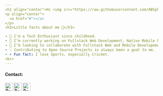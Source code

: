 ```yaml
---
<h1 align="center">Hi <img src="https://raw.githubusercontent.com/ABSphreak/ABSphreak/master/gifs/Hi.gif" width="30px">, I'm Le Hai Dang</h1>
<p align="center">
  <a href="#"></a>
</p>
<h3>Little facts about me 🧑</h3>

- 🧞 I'm a Tech Enthusiast since childhood.
- 🔭 I’m currently working on Fullstack Web Development, Native Mobile Development.
- 👯 I’m looking to collaborate with Fullstack Web and Mobile Developement projects.
- 💡 Contributing to Open Source Projects is always been a goal to me.
- ⚡ Fun fact: I love Sports, especially Cricket.
<br>
---
```

<h4> Contact: <h4>
  </hr>
  <a href="mailto:lehaidang.work@gmail.com">
    <img align="left" alt="Ratheshan Sathiyamoorthy | Gmail" width="26px" src="https://www.vectorlogo.zone/logos/gmail/gmail-icon.svg" />
  </a>
 
   <a href="https://www.facebook.com/A.lehaidang">
    <img align="left" alt="Ratheshan Sathiyamoorthy| Github" width="26px" src="https://www.vectorlogo.zone/logos/facebook/facebook-tile.svg" />
  </a>
   <a href="https://github.com/lehaidangzdin">
    <img align="left" alt="Ratheshan Sathiyamoorthy| Github" width="26px" src="https://www.vectorlogo.zone/logos/github/github-tile.svg" />
  </a>
  <br>
